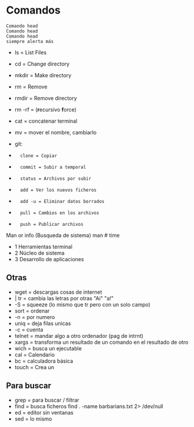 # Comandos

```
Comando head
Comando head
Comando head
siempre alerta más
```

- ls = List Files
- cd = Change directory
- mkdir = Make directory
- rm = Remove
- rmdir = Remove directory
- rm -rf = (**r**ecursivo **f**orce)
- cat = concatenar terminal
- mv = mover el nombre, cambiarlo

- git:
-		clone = Copiar
-		commit = Subir a temporal
-		status = Archivos por subir
-		add = Ver los nuevos ficheros
-		add -u = Eliminar datos borrados
-		pull = Cambios en los archivos
-		push = Publicar archivos


Man or info (Busqueda de sistema) man # time
- 1 Herramientas terminal
- 2 Núcleo de sistema
- 3 Desarrollo de aplicaciones


## Otras

- wget = descargas cosas de internet
- | tr = cambia las letras por otras "Ai" "a!"
- 	-S = squeeze (lo mismo que tr pero con un solo campo)
- sort = ordenar
-	-n = por numero
- uniq = deja filas unicas
- 	-c = cuenta
- telnet = mandar algo a otro ordenador (pag de intrnt)
- xargs = transforma un resultado de un comando en el resultado de otro
- wich = busca un ejecutable
- cal = Calendario
- bc = calculadora básica
- touch = Crea un 


## Para buscar

- grep = para buscar / filtrar
- find = busca ficheros
						find . -name barbarians.txt 2> /dev/null
- ed = editor sin ventanas
- sed = lo mismo
